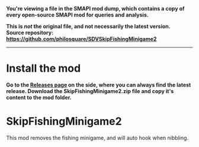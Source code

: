 **You're viewing a file in the SMAPI mod dump, which contains a copy of every open-source SMAPI mod
for queries and analysis.**

**This is _not_ the original file, and not necessarily the latest version.**  
**Source repository: https://github.com/philosquare/SDVSkipFishingMinigame2**

----

# Install the mod
**Go to the [Releases page](https://github.com/philosquare/SDVSkipFishingMinigame2/releases) on the side, where you can always find the latest release. Download the SkipFishingMinigame2.zip file and copy it's content to the mod folder.**

# SkipFishingMinigame2
This mod removes the fishing minigame, and will auto hook when nibbling.

